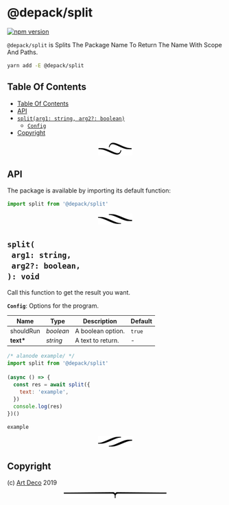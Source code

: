 # @depack/split

[![npm version](https://badge.fury.io/js/@depack/split.svg)](https://npmjs.org/package/@depack/split)

`@depack/split` is Splits The Package Name To Return The Name With Scope And Paths.

```sh
yarn add -E @depack/split
```

## Table Of Contents

- [Table Of Contents](#table-of-contents)
- [API](#api)
- [`split(arg1: string, arg2?: boolean)`](#mynewpackagearg1-stringarg2-boolean-void)
  * [`Config`](#type-config)
- [Copyright](#copyright)

<p align="center"><a href="#table-of-contents"><img src=".documentary/section-breaks/0.svg?sanitize=true"></a></p>

## API

The package is available by importing its default function:

```js
import split from '@depack/split'
```

<p align="center"><a href="#table-of-contents"><img src=".documentary/section-breaks/1.svg?sanitize=true"></a></p>

## `split(`<br/>&nbsp;&nbsp;`arg1: string,`<br/>&nbsp;&nbsp;`arg2?: boolean,`<br/>`): void`

Call this function to get the result you want.

__<a name="type-config">`Config`</a>__: Options for the program.

|   Name    |   Type    |    Description    | Default |
| --------- | --------- | ----------------- | ------- |
| shouldRun | _boolean_ | A boolean option. | `true`  |
| __text*__ | _string_  | A text to return. | -       |

```js
/* alanode example/ */
import split from '@depack/split'

(async () => {
  const res = await split({
    text: 'example',
  })
  console.log(res)
})()
```
```
example
```

<p align="center"><a href="#table-of-contents"><img src=".documentary/section-breaks/2.svg?sanitize=true"></a></p>

## Copyright

(c) [Art Deco][1] 2019

[1]: https://artd.eco/depack

<p align="center"><a href="#table-of-contents"><img src=".documentary/section-breaks/-1.svg?sanitize=true"></a></p>